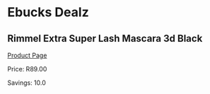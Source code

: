 
# Ebucks Dealz
## Rimmel Extra Super Lash Mascara 3d Black
[Product Page](https://www.ebucks.com/web/shop/productSelected.do?prodId=985834538&catId=1158500262)

Price: R89.00

Savings: 10.0


	